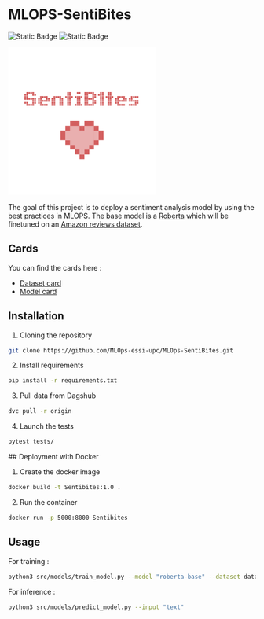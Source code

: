 # MLOPS-SentiBites

![Static Badge](https://img.shields.io/badge/Language-Python-blue?logoColor=blue)
![Static Badge](https://img.shields.io/badge/Library-Transformers-yellow?logoColor=blue)

<img src="./docs/SentiB1tes.png" alt="logo" width="300"/>



The goal of this project is to deploy a sentiment analysis model by using the best practices in MLOPS.
The base model is a [Roberta](https://huggingface.co/docs/transformers/model_doc/roberta) which will be finetuned on an [Amazon reviews dataset](https://www.kaggle.com/datasets/snap/amazon-fine-food-reviews?select=Reviews.csv).

## Cards

You can find the cards here :

- [Dataset card](./docs/dataset_card.md)
- [Model card](./docs/model_card.md)

## Installation

1. Cloning the repository
```sh
git clone https://github.com/MLOps-essi-upc/MLOps-SentiBites.git
```

2. Install requirements
```sh
pip install -r requirements.txt
```

3. Pull data from Dagshub
```sh
dvc pull -r origin
```

4. Launch the tests
```sh
pytest tests/
```

## Deployment with Docker

1. Create the docker image

```sh
docker build -t Sentibites:1.0 .
```

2. Run the container
```sh
docker run -p 5000:8000 Sentibites
```

## Usage

For training :

```sh
python3 src/models/train_model.py --model "roberta-base" --dataset data/processed --output_dir run1 --logging_dir logs --epochs 1 --learning_rate 0.001 --weight_decay 0.005
```

For inference :

```sh
python3 src/models/predict_model.py --input "text"
```